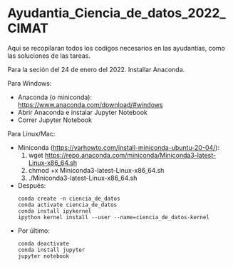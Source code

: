 # Ayudantia_Ciencia_de_datos_2022_CIMAT
Aquí se recopilaran todos los codigos necesarios en las ayudantías, como las soluciones de las tareas.


Para la seción del 24 de enero del 2022. Installar Anaconda. 

Para Windows: 
 - Anaconda (o miniconda): https://www.anaconda.com/download/#windows
 - Abrir Anaconda e instalar Jupyter Notebook
 - Correr Jupyter Notebook


Para Linux/Mac:
- Miniconda (https://varhowto.com/install-miniconda-ubuntu-20-04/): 
	1. wget https://repo.anaconda.com/miniconda/Miniconda3-latest-Linux-x86_64.sh
	2. chmod +x Miniconda3-latest-Linux-x86_64.sh
	3. ./Miniconda3-latest-Linux-x86_64.sh
- Después:
	```
	conda create -n ciencia_de_datos
	conda activate ciencia_de_datos
	conda install ipykernel         
	ipython kernel install --user --name=ciencia_de_datos-kernel
	```
- Por último:
	```
	conda deactivate
	conda install jupyter
	jupyter notebook
	```






